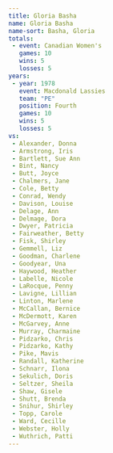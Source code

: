 ```yaml
---
title: Gloria Basha
name: Gloria Basha
name-sort: Basha, Gloria
totals:
 - event: Canadian Women's
   games: 10
   wins: 5
   losses: 5
years:
 - year: 1978
   event: Macdonald Lassies
   team: "PE"
   position: Fourth
   games: 10
   wins: 5
   losses: 5
vs:
 - Alexander, Donna
 - Armstrong, Iris
 - Bartlett, Sue Ann
 - Bint, Nancy
 - Butt, Joyce
 - Chalmers, Jane
 - Cole, Betty
 - Conrad, Wendy
 - Davison, Louise
 - Delage, Ann
 - Delmage, Dora
 - Dwyer, Patricia
 - Fairweather, Betty
 - Fisk, Shirley
 - Gemmell, Liz
 - Goodman, Charlene
 - Goodyear, Una
 - Haywood, Heather
 - Labelle, Nicole
 - LaRocque, Penny
 - Lavigne, Lillian
 - Linton, Marlene
 - McCallan, Bernice
 - McDermott, Karen
 - McGarvey, Anne
 - Murray, Charmaine
 - Pidzarko, Chris
 - Pidzarko, Kathy
 - Pike, Mavis
 - Randall, Katherine
 - Schnarr, Ilona
 - Sekulich, Doris
 - Seltzer, Sheila
 - Shaw, Gisele
 - Shutt, Brenda
 - Snihur, Shirley
 - Topp, Carole
 - Ward, Cecille
 - Webster, Holly
 - Wuthrich, Patti
---
```

